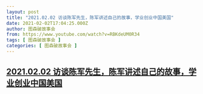 ```yaml
---
layout: post
title: "2021.02.02 访谈陈军先生，陈军讲述自己的故事，学业创业中国美国"
date: 2021-02-02T17:04:25.000Z
author: 图森破故事会
from: https://www.youtube.com/watch?v=RBKdeUM0R34
tags: [ 图森破故事会 ]
categories: [ 图森破故事会 ]
---
```

<!--1612285465000-->
[2021.02.02 访谈陈军先生，陈军讲述自己的故事，学业创业中国美国](https://www.youtube.com/watch?v=RBKdeUM0R34)
------

<div>

</div>
